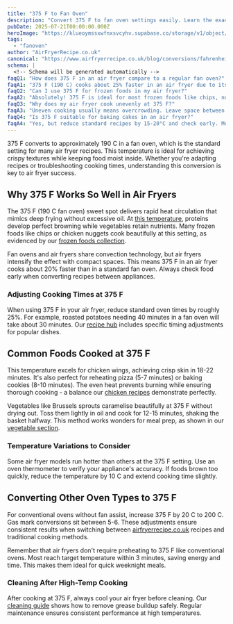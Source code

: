 ```yaml
---
title: "375 F to Fan Oven"
description: "Convert 375 F to fan oven settings easily. Learn the exact temperature and how it affects air fryer cooking for perfect results every time."
pubDate: 2025-07-21T00:00:00.000Z
heroImage: "https://klueoymssxwfnxsvcyhv.supabase.co/storage/v1/object/public/Shmucket/375-f-to-fan-oven.png"
tags:
  - "fanoven"
author: "AirFryerRecipe.co.uk"
canonical: "https://www.airfryerrecipe.co.uk/blog/conversions/fahrenheit-to-fan-oven/375-f-to-fan-oven"
schema: |
  <!-- Schema will be generated automatically -->
faqQ1: "How does 375 F in an air fryer compare to a regular fan oven?"
faqA1: "375 F (190 C) cooks about 25% faster in an air fryer due to its compact size and intense air circulation. Foods brown more evenly but require less time than in a standard fan oven."
faqQ2: "Can I use 375 F for frozen foods in my air fryer?"
faqA2: "Absolutely! 375 F is ideal for most frozen foods like chips, nuggets, or fish fingers. Cook for 12-18 minutes depending on thickness, shaking the basket halfway through for even crisping."
faqQ3: "Why does my air fryer cook unevenly at 375 F?"
faqA3: "Uneven cooking usually means overcrowding. Leave space between items for proper air flow. If problems persist, try reducing temperature to 370 F and extending time slightly."
faqQ4: "Is 375 F suitable for baking cakes in an air fryer?"
faqA4: "Yes, but reduce standard recipes by 15-20°C and check early. Most cakes bake perfectly at 375 F in 18-25 minutes. Use a toothpick test at the minimum time to prevent overbaking."
---
```

<p>375 F converts to approximately 190 C in a fan oven, which is the standard setting for many air fryer recipes. This temperature is ideal for achieving crispy textures while keeping food moist inside. Whether you're adapting recipes or troubleshooting cooking times, understanding this conversion is key to air fryer success.</p>

<h2>Why 375 F Works So Well in Air Fryers</h2>
<p>The 375 F (190 C fan oven) sweet spot delivers rapid heat circulation that mimics deep frying without excessive oil. At <a href=https://www.airfryerrecipe.co.uk/air-fryer-conversion-chart>this temperature</a>, proteins develop perfect browning while vegetables retain nutrients. Many frozen foods like chips or chicken nuggets cook beautifully at this setting, as evidenced by our <a href=https://www.airfryerrecipe.co.uk/recipe-category/frozen-foods>frozen foods collection</a>.</p>
<p>Fan ovens and air fryers share convection technology, but air fryers intensify the effect with compact spaces. This means 375 F in an air fryer cooks about 20% faster than in a standard fan oven. Always check food early when converting recipes between appliances.</p>

<h3>Adjusting Cooking Times at 375 F</h3>
<p>When using 375 F in your air fryer, reduce standard oven times by roughly 25%. For example, roasted potatoes needing 40 minutes in a fan oven will take about 30 minutes. Our <a href=https://www.airfryerrecipe.co.uk/recipes>recipe hub</a> includes specific timing adjustments for popular dishes.</p>

<h2>Common Foods Cooked at 375 F</h2>
<p>This temperature excels for chicken wings, achieving crisp skin in 18-22 minutes. It's also perfect for reheating pizza (5-7 minutes) or baking cookies (8-10 minutes). The even heat prevents burning while ensuring thorough cooking - a balance our <a href=https://www.airfryerrecipe.co.uk/recipe-category/chicken>chicken recipes</a> demonstrate perfectly.</p>
<p>Vegetables like Brussels sprouts caramelise beautifully at 375 F without drying out. Toss them lightly in oil and cook for 12-15 minutes, shaking the basket halfway. This method works wonders for meal prep, as shown in our <a href=https://www.airfryerrecipe.co.uk/recipe-category/vegetables>vegetable section</a>.</p>

<h3>Temperature Variations to Consider</h3>
<p>Some air fryer models run hotter than others at the 375 F setting. Use an oven thermometer to verify your appliance's accuracy. If foods brown too quickly, reduce the temperature by 10 C and extend cooking time slightly.</p>

<h2>Converting Other Oven Types to 375 F</h2>
<p>For conventional ovens without fan assist, increase 375 F by 20 C to 200 C. Gas mark conversions sit between 5-6. These adjustments ensure consistent results when switching between <a href=https://www.airfryerrecipe.co.uk>airfryerrecipe.co.uk</a> recipes and traditional cooking methods.</p>
<p>Remember that air fryers don't require preheating to 375 F like conventional ovens. Most reach target temperature within 3 minutes, saving energy and time. This makes them ideal for quick weeknight meals.</p>

<h3>Cleaning After High-Temp Cooking</h3>
<p>After cooking at 375 F, always cool your air fryer before cleaning. Our <a href=https://www.airfryerrecipe.co.uk/air-fryer-cleaner>cleaning guide</a> shows how to remove grease buildup safely. Regular maintenance ensures consistent performance at high temperatures.</p>
